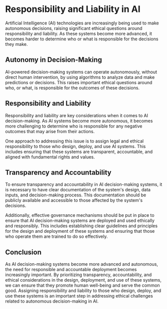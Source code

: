Responsibility and Liability in AI
============================================================================================

Artificial Intelligence (AI) technologies are increasingly being used to make autonomous decisions, raising significant ethical questions around responsibility and liability. As these systems become more advanced, it becomes harder to determine who or what is responsible for the decisions they make.

Autonomy in Decision-Making
---------------------------

AI-powered decision-making systems can operate autonomously, without direct human intervention, by using algorithms to analyze data and make predictions or decisions. This raises important ethical questions around who, or what, is responsible for the outcomes of these decisions.

Responsibility and Liability
----------------------------

Responsibility and liability are key considerations when it comes to AI decision-making. As AI systems become more autonomous, it becomes more challenging to determine who is responsible for any negative outcomes that may arise from their actions.

One approach to addressing this issue is to assign legal and ethical responsibility to those who design, deploy, and use AI systems. This includes ensuring that these systems are transparent, accountable, and aligned with fundamental rights and values.

Transparency and Accountability
-------------------------------

To ensure transparency and accountability in AI decision-making systems, it is necessary to have clear documentation of the system's design, data inputs, and decision-making process. This documentation should be publicly available and accessible to those affected by the system's decisions.

Additionally, effective governance mechanisms should be put in place to ensure that AI decision-making systems are deployed and used ethically and responsibly. This includes establishing clear guidelines and principles for the design and deployment of these systems and ensuring that those who operate them are trained to do so effectively.

Conclusion
----------

As AI decision-making systems become more advanced and autonomous, the need for responsible and accountable deployment becomes increasingly important. By prioritizing transparency, accountability, and ethical considerations in the design, deployment, and use of these systems, we can ensure that they promote human well-being and serve the common good. Assigning responsibility and liability to those who design, deploy, and use these systems is an important step in addressing ethical challenges related to autonomous decision-making in AI.
